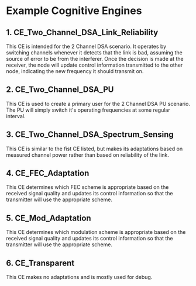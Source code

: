 # Example Cognitive Engines
## 1. CE\_Two\_Channel\_DSA\_Link\_Reliability

This CE is intended for the 2 Channel DSA scenario. It operates by switching channels
whenever it detects that the link is bad, assuming the source of error to be from the
interferer. Once the decision is made at the receiver, the node will update control
information transmitted to the other node, indicating the new frequency it should
transmit on.

## 2. CE\_Two\_Channel\_DSA\_PU

This CE is used to create a primary user for the 2 Channel DSA PU scenario. The PU
will simply switch it's operating frequencies at some regular interval.

## 3. CE\_Two\_Channel\_DSA\_Spectrum\_Sensing

This CE is similar to the fist CE listed, but makes its adaptations based on measured
channel power rather than based on reliability of the link.

## 4. CE\_FEC\_Adaptation

This CE determines which FEC scheme is appropriate based on the received signal quality
and updates its control information so that the transmitter will use the appropriate
scheme.

## 5. CE\_Mod\_Adaptation

This CE determines which modulation scheme is appropriate based on the received signal 
quality and updates its control information so that the transmitter will use the 
appropriate scheme.

## 6. CE\_Transparent

This CE makes no adaptations and is mostly used for debug.
